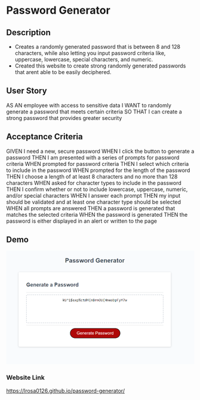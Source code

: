# Password Generator 

## Description
* Creates a randomly generated password that is between 8 and 128 characters, while also letting
you input password criteria like, uppercase, lowercase, special characters, and numeric.
* Created this website to create strong randomly generated passwords that arent able to be easily 
deciphered. 

## User Story
AS AN employee with access to sensitive data
I WANT to randomly generate a password that meets certain criteria
SO THAT I can create a strong password that provides greater security


## Acceptance Criteria
GIVEN I need a new, secure password
WHEN I click the button to generate a password
THEN I am presented with a series of prompts for password criteria
WHEN prompted for password criteria
THEN I select which criteria to include in the password
WHEN prompted for the length of the password
THEN I choose a length of at least 8 characters and no more than 128 characters
WHEN asked for character types to include in the password
THEN I confirm whether or not to include lowercase, uppercase, numeric, and/or special characters
WHEN I answer each prompt
THEN my input should be validated and at least one character type should be selected
WHEN all prompts are answered
THEN a password is generated that matches the selected criteria
WHEN the password is generated
THEN the password is either displayed in an alert or written to the page


## Demo
![alt text](assets/screenshot.png1.png)


### Website Link
https://lrosa0126.github.io/password-generator/